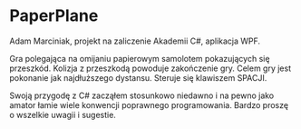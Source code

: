 # PaperPlane

Adam Marciniak, projekt na zaliczenie Akademii C#, aplikacja WPF.

Gra polegająca na omijaniu papierowym samolotem pokazujących się przeszkód. Kolizja z przeszkodą powoduje zakończenie gry. Celem gry jest pokonanie jak najdłuższego dystansu. Steruje się klawiszem SPACJI.

Swoją przygodę z C# zacząłem stosunkowo niedawno i na pewno jako amator łamie wiele konwencji poprawnego programowania. Bardzo proszę o wszelkie uwagii i sugestie.
